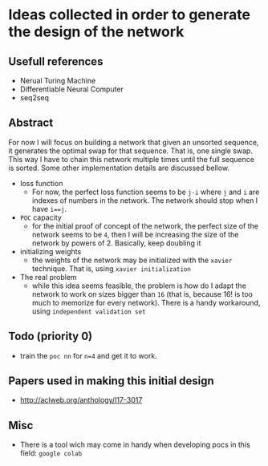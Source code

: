 Ideas collected in order to generate the design of the network
===============================================================

Usefull references 
------------------
* Nerual Turing Machine
* Differentiable Neural Computer
* seq2seq

Abstract
--------
For now I will focus on building a network that given an unsorted sequence, it generates the optimal swap for that sequence. That
is, one single swap. This way I have to chain this network multiple times until the full sequence is sorted. Some other implementation 
details are discussed bellow.

* loss function
  - For now, the perfect loss function seems to be `j-i` where `j` and `i` are indexes
   of numbers in the network. The network should stop when I have `i==j`. 
* `POC` capacity
   - for the initial proof of concept of the network, the perfect size of the network seems to be `4`, 
    then I will be increasing the size of the network by powers of 2. Basically, keep doubling it
* initializing weights
  - the weights of the network may be initialized with the `xavier` technique. That is, using `xavier initialization`
* The real problem
  - while this idea seems feasible, the problem is how do I adapt the network to work on sizes bigger than `16` (that is, because 16!
   is too much to memorize for every network). There is a handy workaround, using `independent validation set`
   
Todo (priority 0)
------------------
* train the `poc nn` for `n=4` and get it to work.
   
Papers used in making this initial design
------------------------------------------
* http://aclweb.org/anthology/I17-3017

Misc
-----
* There is a tool wich may come in handy when developing pocs in this field: `google colab`

